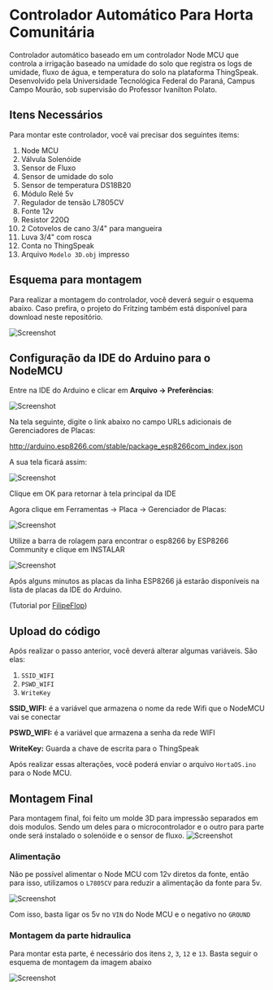 # Controlador Automático Para Horta Comunitária
Controlador automático baseado em um controlador Node MCU que controla a irrigação baseado na umidade do solo que registra os logs de umidade, fluxo de água, e temperatura do solo na plataforma ThingSpeak. Desenvolvido pela Universidade Tecnológica Federal do Paraná, Campus Campo Mourão, sob supervisão do Professor Ivanilton Polato.

## Itens Necessários
Para montar este controlador, você vai precisar dos seguintes items:
1. Node MCU
2. Válvula Solenóide
3. Sensor de Fluxo
4. Sensor de umidade do solo
5. Sensor de temperatura DS18B20
6. Módulo Relé 5v
7. Regulador de tensão L7805CV
8. Fonte 12v
9. Resistor 220Ω
10. 2 Cotovelos de cano 3/4" para mangueira
12. Luva 3/4" com rosca
13. Conta no ThingSpeak
14. Arquivo ```Modelo 3D.obj``` impresso

## Esquema para montagem
Para realizar a montagem do controlador, você deverá seguir o esquema abaixo. Caso prefira, o projeto do Fritzing também está disponível para download neste repositório.

![Screenshot](https://raw.githubusercontent.com/utfpr/HortaOS/master/Images/scheme.jpg)

## Configuração da IDE do Arduino para o NodeMCU
Entre na IDE do Arduino e clicar em **Arquivo -> Preferências**:

![Screenshot](https://www.filipeflop.com/wp-content/uploads/2016/05/IDE-Arquivo.png)

Na tela seguinte, digite o link abaixo no campo URLs adicionais de Gerenciadores de Placas:

http://arduino.esp8266.com/stable/package_esp8266com_index.json

A sua tela ficará assim:

![Screenshot](https://www.filipeflop.com/wp-content/uploads/2016/05/IDE-Preferencias.png)

Clique em OK para retornar à tela principal da IDE

Agora clique em Ferramentas -> Placa -> Gerenciador de Placas:

![Screenshot](https://www.filipeflop.com/wp-content/uploads/2016/05/IDE-Menu-Ferramentas-Placa.png)

Utilize a barra de rolagem para encontrar o esp8266 by ESP8266 Community e clique em INSTALAR

![Screenshot](https://www.filipeflop.com/wp-content/uploads/2016/05/IDE-Gerenciador-de-placas.png)

Após alguns minutos as placas da linha ESP8266 já estarão disponíveis na lista de placas da IDE do Arduino.

(Tutorial por [FilipeFlop](https://www.filipeflop.com/blog/programar-nodemcu-com-ide-arduino/))

## Upload do código
Após realizar o passo anterior, você deverá alterar algumas variáveis. São elas:

1. ```SSID_WIFI```
2. ```PSWD_WIFI```
3. ```WriteKey```

**SSID_WIFI:** é a variável que armazena o nome da rede Wifi que o NodeMCU vai se conectar

**PSWD_WIFI:** é a variável que armazena a senha da rede WIFI

**WriteKey:** Guarda a chave de escrita para o ThingSpeak

Após realizar essas alterações, você poderá enviar o arquivo ```HortaOS.ino``` para o Node MCU. 

## Montagem Final
Para montagem final, foi feito um molde 3D para impressão separados em dois modulos. Sendo um deles para o microcontrolador e o outro para parte onde será instalado o solenóide e o sensor de fluxo.
![Screenshot](https://raw.githubusercontent.com/utfpr/HortaOS/master/Images/box.png)

### Alimentação
Não pe possível alimentar o Node MCU com 12v diretos da fonte, então para isso, utilizamos o ```L7805CV``` para reduzir a alimentação da fonte para 5v.

![Screenshot](https://raw.githubusercontent.com/utfpr/HortaOS/master/Images/regulator.png)

Com isso, basta ligar os 5v no ```VIN``` do Node MCU e o negativo no ```GROUND```

### Montagem da parte hidraulica
Para montar esta parte, é necessário dos itens ```2```, ```3```, ```12``` e ```13```. Basta seguir o esquema de montagem da imagem abaixo

![Screenshot](https://raw.githubusercontent.com/utfpr/HortaOS/master/Images/diagram.jpg)
